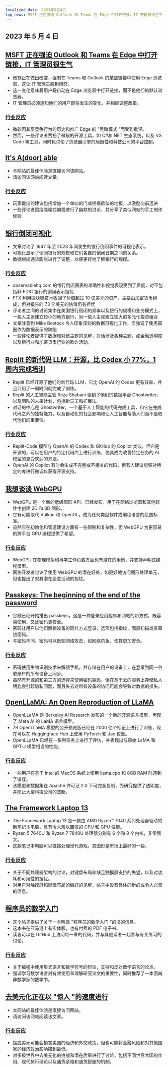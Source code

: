 ```yaml
---
localized_date: 2023年5月4日
top_news: MSFT 正在强迫 Outlook 和 Teams 在 Edge 中打开链接，IT 管理员很生气
---
```


## 2023 年 5 月 4 日

## [MSFT 正在强迫 Outlook 和 Teams 在 Edge 中打开链接，IT 管理员很生气](https://www.theverge.com/2023/5/3/23709297/microsoft-edge-force-outlook-teams-web-links-open)

- 微软正在做出改变，强制在 Teams 和 Outlook 的某些链接中使用 Edge 浏览器，这让 IT 管理员感到愤怒。
- 这一变化意味着用户将自动在 Edge 浏览器中打开链接，而不是他们的默认浏览器。
- IT 管理员必须通知他们的用户即将发生的变化，并相应调整政策。

### [行业反应](http://news.ycombinator.com/item?id=35800158)

- 微软因其反竞争行为的历史和推广 Edge 的 "黑暗模式 "而受到批评。
- 然而，一些评论者赞扬了微软的开源工具，如 C#和.NET 生态系统，以及 VS Code 等工具，同时也讨论了浏览器引擎的局限性和科技公司的平台控制。

## [It's A(door) able](https://ncase.me/door/)

- 本网站的最佳体验是直接访问该网站。
- 请访问该网站阅读文章。

### [行业反应](http://news.ycombinator.com/item?id=35800492)

- 玩家提出的建议包括增加一个单向的门或摇摇欲坠的地板，以激励向前迈进
- 一些评论者围绕隐喻式编程进行了幽默的讨论，并分享了类似网站的手工制作经验

## [银行倒闭可视化](https://observablehq.com/@mbostock/bank-failures)

- 文章讨论了 1947 年至 2023 年间发生的银行倒闭事件的可视化表示。
- 可视化显示了倒闭银行的规模和它们各自的倒闭日期之间的关系。
- 数据根据通货膨胀进行了调整，以便更好地了解银行的规模。

### [行业反应](http://news.ycombinator.com/item?id=35795975)

- observablehq.com 的银行倒闭图表的准确性和视觉表现受到了质疑，对不包括非 FDIC 银行的倒闭表示担忧
- FTX 利用区块链技术收回了价值超过 10 亿美元的资产，主要由加密货币组成，但对报告的 73 亿美元的估值仍有担忧
- 评论者之间的讨论集中在美国银行倒闭的频率以及银行的规模和业务模式上，一些人主张建立较小的地方银行，另一些人主张建立较大的多元化投资组合
- 文章注意到 Mike Bostock 令人印象深刻的数据可视化工作，但强调了使用圆圈作为数据表示的缺陷
- 一些评论者提供了数据和对该主题的见解，对话涉及各种主题，如金融透明度以及银行业和加密货币行业的欺诈活动。

## [Replit 的新代码 LLM：开源，比 Codex 小 77%，1 周内完成培训](https://www.latent.space/p/reza-shabani#details)

- Replit 已经开源了他们的新代码 LLM，它比 OpenAI 的 Codex 更有效率，并且只用了一周时间就完成了训练。
- Replit 的人工智能主管 Reza Shabani 谈到了他们的数据平台 Ghostwriter，以及团队的未来计划，包括新员工和扩展法。
- 对话的中心是 Ghostwriter，一个基于人工智能的代码完成工具，和它在完成代码之外的独特能力，以及自动化的社会影响和让人工智能帮助人们而不是取代他们的重要性。

### [行业反应](http://news.ycombinator.com/item?id=35803435)

- Replit-Code 模型与 OpenAI 的 Codex 和 GitHub 的 Copilot 类似，但它是开源的，可以在用户的特定代码库上进行训练，使其成为改善特定任务的 AI 模型的更受欢迎的方法。
- OpenAI 的 Copilot 有时会生成不完整或不相关的代码，但有人建议能够对特定的库进行微调以获得开源支持。

## [我想谈谈 WebGPU](https://cohost.org/mcc/post/1406157-i-want-to-talk-about-webgpu)

- WebGPU 是一个新的低级图形 API，已经发布，用于在网络浏览器和其他软件中创建 2D 和 3D 图形。
- 它有可能取代 Vulkan 和 OpenGL，成为任何类型软件或编程语言的绘图标准。
- 虽然它在初始化和管道建设方面有一些限制和复杂性，但 WebGPU 为更容易的跨平台 GPU 编程提供了希望。

### [行业反应](http://news.ycombinator.com/item?id=35800988)

- WebGPU 在物理模拟和科学工作负载方面也有潜在的用例，并支持声明式编程模型。
- 网络开发者讨论了使用 WebGPU 的潜在好处，如更好地访问图形处理单元，但也提出了对其潜在恶意活动的担忧。

## [Passkeys: The beginning of the end of the password](https://blog.google/technology/safety-security/the-beginning-of-the-end-of-the-password/)

- 谷歌已经开始推出 passkeys，这是一种登录应用程序和网站的新方式，既容易使用，又比密码更安全。
- 密码让用户以他们解锁设备的同样方式登录，选项包括指纹、面部扫描或屏幕锁密码。
- 与密码不同，密码可以抵御网络攻击，如网络钓鱼，使其更加安全。

### [行业反应](http://news.ycombinator.com/item?id=35801392)

- 密码使用生物识别技术来解锁手机，并存储在用户的设备上，在登录到同一谷歌账户的所有设备上同步。
- 虽然有开源的和第三方的选择来使用密码钥匙，但在基于云的服务上存储私人钥匙会引起隐私问题，而且失去对所有设备的访问可能会导致对数据的损失。

## [OpenLLaMA: An Open Reproduction of LLaMA](https://github.com/openlm-research/open_llama)

- OpenLLaMA 是 Berkeley AI Research 发布的一个新的开源语言模型，再现了 Meta AI 的 LaMA 语言模型。
- 7B OpenLLaMA 模型的公开预览版已经在 2000 亿个标记上进行了训练，现在可以在 Huggingface Hub 上使用 PyTorch 和 Jax 权重。
- OpenLLaMA 已经在一系列任务上进行了评估，并表现出与原始 LaMA 和 GPT-J 模型相当的性能。

### [行业反应](http://news.ycombinator.com/item?id=35798888)

- 一些用户在基于 Intel 的 MacOS 系统上使用 llama.cpp 和 8GB RAM 时遇到了错误。
- 该模型和数据集在 Apache 许可证 2.0 下可完全复制，为研究提供了透明度，并防止大型科技公司的垄断。

## [The Framework Laptop 13](https://frame.work/blog/announcing-the-framework-laptop-13-powered-by-amd-ryzen)

- The Framework Laptop 13 是一款由 AMD Ryzen™ 7040 系列处理器驱动的新笔记本电脑，具有令人难以置信的 CPU 和 GPU 性能。
- Ryzen 5 7640U 和 Ryzen 7 7840U 处理器分别有 6 个和 8 个内核，非常强大。
- 这款笔记本电脑可以直接处理现代游戏，其图形是市场上最好的一些。

### [行业反应](http://news.ycombinator.com/item?id=35802210)

- 关于不同处理器架构的讨论，对键盘布局和缺乏触摸屏支持的失望，以及对功耗和可用性的担忧。
- 对用户对触摸屏和键盘布局的偏好的见解，帖子中没有具体的新的或令人兴奋的信息。

## [程序员的数学入门](https://pimbook.org)

- 这个帖子提供了关于一本叫做 "程序员的数学入门 "的书的信息。
- 这本书在亚马逊上有实体版，也有付费的 PDF 电子书。
- 读者可以在 GitHub 上访问每一章的代码，并与其他读者一起参与有关练习的讨论。

### [行业反应](http://news.ycombinator.com/item?id=35800136)

- 关于编程中使用形式语言和数学符号的辩论，支持和反对数学语言的论点。
- 强调学习数学语言对有效使用和理解研究论文的重要性，同时推荐了一本面向非数学家的数学书。

## [去美元化正在以 "惊人 "的速度进行](https://www.bloomberg.com/news/articles/2023-04-18/de-dollarization-is-happening-at-a-stunning-pace-jen-says)

- 本网站的最佳体验是直接访问网站。
- 请访问该网站阅读该文章。

### [行业反应](http://news.ycombinator.com/item?id=35796915)

- 摆脱美元可能会损害美国的经济和外交政策，但也可能将金融风险和对其他国家的经济政治影响降到最低。
- 对多极世界中去美元化的挑战和潜在后果进行了讨论，包括不同世界大国的作用、现代货币理论以及通货紧缩和通货膨胀的机制。
